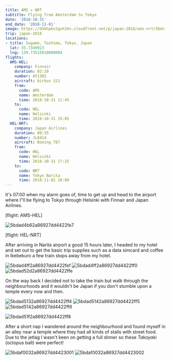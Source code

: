 ```yaml
---
title: AMS ✈️ NRT
subtitle: Flying from Amsterdam to Tokyo
date: '2018-10-31'
end_date: '2018-11-01'
image: https://d3khpbv2gxh34v.cloudfront.net/p/japan-2018/ams-nrt/5bdcf8cf2a86927dd4423009.jpg
trip: japan-2018
locations:
- title: Sugamo, Toshima, Tokyo, Japan
  lat: 35.7349923
  lng: 139.73515610000004
flights:
  AMS-HEL:
    company: Finnair
    duration: 02:20
    number: AY1302
    aircraft: Airbus 321
    from:
      code: AMS
      name: Amsterdam
      time: 2018-10-31 11:45
    to:
      code: HEL
      name: Helsinki
      time: 2018-10-31 15:05
  HEL-NRT:
    company: Japan Airlines
    duration: 09:35
    number: JL0414
    aircraft: Boeing 787
    from:
      code: HEL
      name: Helsinki
      time: 2018-10-31 17:25
    to:
      code: NRT
      name: Tokyo Narita
      time: 2018-11-01 10:00
---
```


It's 07:00 when my alarm goes of, time to get up and head to the airport where I"ll be flying to Tokyo through Helsinki with Finnair and Japan Airlines.

[flight: AMS-HEL]

![5bdad4b62a86927dd4422fe7](https://d3khpbv2gxh34v.cloudfront.net/p/japan-2018/ams-nrt/5bdad4be2a86927dd4422fe9.jpg "1.5")

[flight: HEL-NRT]

After arriving in Narita airport a good 15 hours later, I headed to my hotel and set out to get the basic trip supplies such as a data simcard and coffee in Ikebekuro a few train stops away from my hotel.

![5bdad4ff2a86927dd4422fef](https://d3khpbv2gxh34v.cloudfront.net/p/japan-2018/ams-nrt/5bdad5042a86927dd4422ff2.jpg "1.5")
![5bdad4ff2a86927dd4422ff0](https://d3khpbv2gxh34v.cloudfront.net/p/japan-2018/ams-nrt/5bdad50a2a86927dd4422ff3.jpg "0.667")
![5bdad52d2a86927dd4422ffe](https://d3khpbv2gxh34v.cloudfront.net/p/japan-2018/ams-nrt/5bdad53c2a86927dd4422fff.jpg "1.5")

On the way back I decided not to take the train but walk through the neighbourhoods and it wouldn't be Japan if you don't stumble upon a temple every now and then.

![5bdad5132a86927dd4422ff4](https://d3khpbv2gxh34v.cloudfront.net/p/japan-2018/ams-nrt/5bdad5222a86927dd4422ffb.jpg "1.5")
![5bdad5142a86927dd4422ff5](https://d3khpbv2gxh34v.cloudfront.net/p/japan-2018/ams-nrt/5bdad5222a86927dd4422ffa.jpg "0.667")
![5bdad5142a86927dd4422ff6](https://d3khpbv2gxh34v.cloudfront.net/p/japan-2018/ams-nrt/5bdad5272a86927dd4422ffd.jpg "1.5")

![5bdad51f2a86927dd4422ff8](https://d3khpbv2gxh34v.cloudfront.net/p/japan-2018/ams-nrt/5bdad5272a86927dd4422ffc.jpg "1.5")

After a short nap I wandered around the neighbourhood and found myself in an alley near a temple where they had all kinds of stalls with street food. Due to the jetlag I wasn't keen on getting a full dinner so these _Takoyaki_ (octopus ball) were perfect!

![5bdaf0032a86927dd4423001](https://d3khpbv2gxh34v.cloudfront.net/p/japan-2018/ams-nrt/5bdaf0162a86927dd4423003.jpg "1.5")
![5bdaf0032a86927dd4423002](https://d3khpbv2gxh34v.cloudfront.net/p/japan-2018/ams-nrt/5bdaf0162a86927dd4423004.jpg "1.5")

